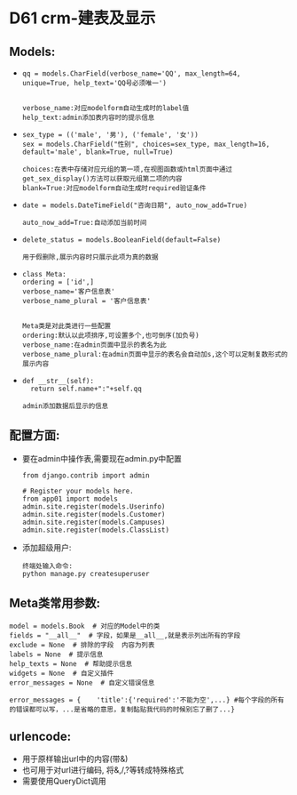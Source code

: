 # D61 crm-建表及显示

## Models:

- ```
  qq = models.CharField(verbose_name='QQ', max_length=64, unique=True, help_text='QQ号必须唯一')
  
  
  verbose_name:对应modelform自动生成时的label值
  help_text:admin添加表内容时的提示信息
  ```

- ```
  sex_type = (('male', '男'), ('female', '女'))
  sex = models.CharField("性别", choices=sex_type, max_length=16, default='male', blank=True, null=True)
  
  choices:在表中存储对应元组的第一项,在视图函数或html页面中通过get_sex_display()方法可以获取元组第二项的内容
  blank=True:对应modelform自动生成时required验证条件
  ```

- ```
  date = models.DateTimeField("咨询日期", auto_now_add=True)
  
  auto_now_add=True:自动添加当前时间
  ```

- ```
  delete_status = models.BooleanField(default=False)
  
  用于假删除,展示内容时只展示此项为真的数据
  ```

- ```
  class Meta:    
  ordering = ['id',]    
  verbose_name='客户信息表'    
  verbose_name_plural = '客户信息表'
  
  
  Meta类是对此类进行一些配置
  ordering:默认以此项排序,可设置多个,也可倒序(加负号)
  verbose_name:在admin页面中显示的表名为此
  verbose_name_plural:在admin页面中显示的表名会自动加s,这个可以定制复数形式的展示内容
  ```

- ```
  def __str__(self):    
  	return self.name+":"+self.qq
  	
  admin添加数据后显示的信息
  ```

## 配置方面:

- 要在admin中操作表,需要现在admin.py中配置

  ```
  from django.contrib import admin
  
  # Register your models here.
  from app01 import models
  admin.site.register(models.Userinfo)
  admin.site.register(models.Customer)
  admin.site.register(models.Campuses)
  admin.site.register(models.ClassList)
  ```

- 添加超级用户:

  ```
  终端处输入命令:
  python manage.py createsuperuser
  ```

## Meta类常用参数:

```
model = models.Book  # 对应的Model中的类
fields = "__all__"  # 字段，如果是__all__,就是表示列出所有的字段
exclude = None  # 排除的字段  内容为列表
labels = None  # 提示信息
help_texts = None  # 帮助提示信息
widgets = None  # 自定义插件
error_messages = None  # 自定义错误信息
```

 

```
error_messages = {    'title':{'required':'不能为空',...} #每个字段的所有的错误都可以写，...是省略的意思，复制黏贴我代码的时候别忘了删了...}
```

## urlencode:

- 用于原样输出url中的内容(带&)
- 也可用于对url进行编码, 将&,/,?等转成特殊格式
- 需要使用QueryDict调用